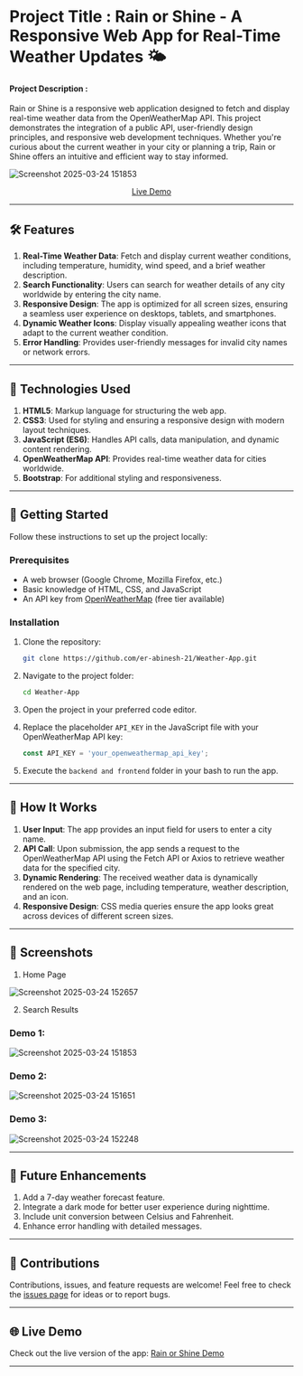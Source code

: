 # Project Title : Rain or Shine - A Responsive Web App for Real-Time Weather Updates 🌤️

#### Project Description :

Rain or Shine is a responsive web application designed to fetch and display real-time weather data from the OpenWeatherMap API. This project demonstrates the integration of a public API, user-friendly design principles, and responsive web development techniques. Whether you're curious about the current weather in your city or planning a trip, Rain or Shine offers an intuitive and efficient way to stay informed.

![Screenshot 2025-03-24 151853](https://github.com/user-attachments/assets/6d5d4dbe-0139-45ff-8be4-129d57bfaf54)

  <p align="center">
  <a href="https://rain-or-shine-22ts.onrender.com">Live Demo</a>
</p>

---

## 🛠️ Features

1. **Real-Time Weather Data**: Fetch and display current weather conditions, including temperature, humidity, wind speed, and a brief weather description.
2. **Search Functionality**: Users can search for weather details of any city worldwide by entering the city name.
3. **Responsive Design**: The app is optimized for all screen sizes, ensuring a seamless user experience on desktops, tablets, and smartphones.
4. **Dynamic Weather Icons**: Display visually appealing weather icons that adapt to the current weather condition.
5. **Error Handling**: Provides user-friendly messages for invalid city names or network errors.

---

## 🧰 Technologies Used

1. **HTML5**: Markup language for structuring the web app.
2. **CSS3**: Used for styling and ensuring a responsive design with modern layout techniques.
3. **JavaScript (ES6)**: Handles API calls, data manipulation, and dynamic content rendering.
4. **OpenWeatherMap API**: Provides real-time weather data for cities worldwide.
5. **Bootstrap**: For additional styling and responsiveness.

---

## 🚀 Getting Started

Follow these instructions to set up the project locally:

### Prerequisites

- A web browser (Google Chrome, Mozilla Firefox, etc.)
- Basic knowledge of HTML, CSS, and JavaScript
- An API key from [OpenWeatherMap](https://openweathermap.org/api) (free tier available)

### Installation

1. Clone the repository:
   ```bash
   git clone https://github.com/er-abinesh-21/Weather-App.git
   ```
2. Navigate to the project folder:
   ```bash
   cd Weather-App
   ```
3. Open the project in your preferred code editor.

4. Replace the placeholder `API_KEY` in the JavaScript file with your OpenWeatherMap API key:
   ```javascript
   const API_KEY = 'your_openweathermap_api_key';
   ```

5. Execute the `backend and frontend` folder in your bash to run the app.

---

## 🎯 How It Works

1. **User Input**: The app provides an input field for users to enter a city name.
2. **API Call**: Upon submission, the app sends a request to the OpenWeatherMap API using the Fetch API or Axios to retrieve weather data for the specified city.
3. **Dynamic Rendering**: The received weather data is dynamically rendered on the web page, including temperature, weather description, and an icon.
4. **Responsive Design**: CSS media queries ensure the app looks great across devices of different screen sizes.

---

## 📸 Screenshots

1. Home Page  

  ![Screenshot 2025-03-24 152657](https://github.com/user-attachments/assets/d6994dfd-e9c8-4920-9919-d57bb7813d32)

  
2. Search Results

### Demo 1:

 ![Screenshot 2025-03-24 151853](https://github.com/user-attachments/assets/95a87d49-a1de-4971-8f77-e4d096ede6fc)
 

### Demo 2:

  ![Screenshot 2025-03-24 151651](https://github.com/user-attachments/assets/2180a64e-dd43-4244-af87-aa4b9fc231d0)


### Demo 3:

  ![Screenshot 2025-03-24 152248](https://github.com/user-attachments/assets/bbdcc577-406c-4171-bc51-e46a5cb0b509)


---

## 🌟 Future Enhancements

1. Add a 7-day weather forecast feature.
2. Integrate a dark mode for better user experience during nighttime.
3. Include unit conversion between Celsius and Fahrenheit.
4. Enhance error handling with detailed messages.

---

## 🤝 Contributions

Contributions, issues, and feature requests are welcome! Feel free to check the [issues page](https://github.com/er-abinesh-21/Rain_or_Shine.git) for ideas or to report bugs.

---

## 🌐 Live Demo

Check out the live version of the app: [Rain or Shine Demo](https://rain-or-shine-701q.onrender.com/)

---
